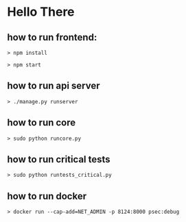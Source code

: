 # Hello There

## how to run frontend:
`> npm install`

`> npm start`

## how to run api server
`> ./manage.py runserver`

## how to  run core
`> sudo python runcore.py`

## how to run critical tests
`> sudo python runtests_critical.py`

## how to run docker
`> docker run --cap-add=NET_ADMIN -p 8124:8000 psec:debug`